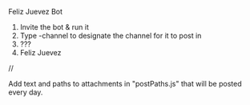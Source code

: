 Feliz Juevez Bot

1. Invite the bot & run it
2. Type -channel to designate the channel for it to post in
3. ???
4. Feliz Juevez

//

Add text and paths to attachments in "postPaths.js" that will be posted every day.